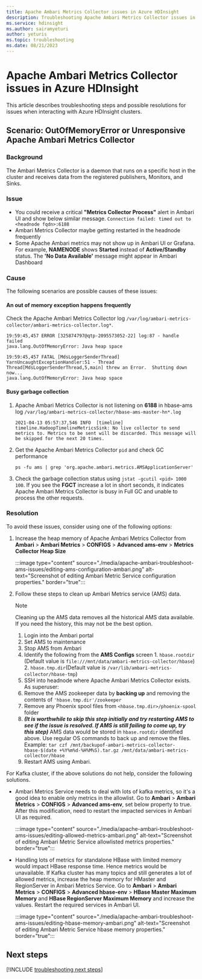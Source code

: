 ```yaml
---
title: Apache Ambari Metrics Collector issues in Azure HDInsight
description: Troubleshooting Apache Ambari Metrics Collector issues in Azure HDInsight
ms.service: hdinsight
ms.author: sairamyeturi
author: yeturis
ms.topic: troubleshooting
ms.date: 08/21/2023
---
```


# Apache Ambari Metrics Collector issues in Azure HDInsight

This article describes troubleshooting steps and possible resolutions for issues when interacting with Azure HDInsight clusters.

## Scenario: OutOfMemoryError or Unresponsive Apache Ambari Metrics Collector

### Background

The Ambari Metrics Collector is a daemon that runs on a specific host in the cluster and receives data from the registered publishers, Monitors, and Sinks.


### Issue

* You could receive a critical **"Metrics Collector Process"** alert in Ambari UI and show below similar message.
    `Connection failed: timed out to <headnode fqdn>:6188`
* Ambari Metrics Collector maybe getting restarted in the headnode frequently
* Some Apache Ambari metrics may not show up in Ambari UI or Grafana. For example, **NAMENODE** shows **Started** instead of **Active/Standby** status. The **'No Data Available'** message might appear in Ambari Dashboard


### Cause

The following scenarios are possible causes of these issues:

#### An out of memory exception happens frequently

Check the Apache Ambari Metrics Collector log `/var/log/ambari-metrics-collector/ambari-metrics-collector.log*`.

```
19:59:45,457 ERROR [325874797@qtp-2095573052-22] log:87 - handle failed
java.lang.OutOfMemoryError: Java heap space

19:59:45,457 FATAL [MdsLoggerSenderThread] YarnUncaughtExceptionHandler:51 - Thread Thread[MdsLoggerSenderThread,5,main] threw an Error.  Shutting down now...
java.lang.OutOfMemoryError: Java heap space
```

#### Busy garbage collection

1. Apache Ambari Metrics Collector is not listening on **6188** in hbase-ams log `/var/log/ambari-metrics-collector/hbase-ams-master-hn*.log`

   ```
   2021-04-13 05:57:37,546 INFO  [timeline] timeline.HadoopTimelineMetricsSink: No live collector to send metrics to. Metrics to be sent will be discarded. This message will be skipped for the next 20 times.
   ```

2. Get the Apache Ambari Metrics Collector `pid` and check GC performance

   ```
   ps -fu ams | grep 'org.apache.ambari.metrics.AMSApplicationServer'
   ```

3. Check the garbage collection status using `jstat -gcutil <pid> 1000 100`. If you see the **FGCT** increase a lot in short seconds, it indicates Apache Ambari Metrics Collector is busy in Full GC and unable to process the other requests.

### Resolution

To avoid these issues, consider using one of the following options:

1. Increase the heap memory of Apache Ambari Metrics Collector from **Ambari** > **Ambari Metrics** > **CONFIGS** > **Advanced ams-env** > **Metrics Collector Heap Size**

   :::image type="content" source="./media/apache-ambari-troubleshoot-ams-issues/editing-ams-configuration-ambari.png" alt-text="Screenshot of editing Ambari Metric Service configuration properties." border="true":::

2. Follow these steps to clean up Ambari Metrics service (AMS) data.

   > [!NOTE]
   > Cleaning up the AMS data removes all the historical AMS data available. If you need the history, this may not be the best option.

   1.  Login into the Ambari portal
	1.  Set AMS to maintenance
	2.  Stop AMS from Ambari
	3.  Identify the following from the **AMS Configs** screen
            	1.  `hbase.rootdir` (Default value is `file:///mnt/data/ambari-metrics-collector/hbase`)
            	2.  `hbase.tmp.dir`(Default value is `/var/lib/ambari-metrics-collector/hbase-tmp`)
   2. SSH into headnode where Apache Ambari Metrics Collector exists. As superuser:
	1. Remove the AMS zookeeper data by **backing up** and removing the contents of  `'hbase.tmp.dir'/zookeeper`
	2. Remove any Phoenix spool files from `<hbase.tmp.dir>/phoenix-spool` folder
	3. ***(It is worthwhile to skip this step initially and try restarting AMS to see if the issue is resolved. If AMS is still failing to come up, try this step)***
	    	AMS data would be stored in `hbase.rootdir` identified above. Use regular OS commands to back up and remove the files. Example:
        	`tar czf /mnt/backupof-ambari-metrics-collector-hbase-$(date +%Y%m%d-%H%M%S).tar.gz /mnt/data/ambari-metrics-collector/hbase`
   3.  Restart AMS using Ambari.

For Kafka cluster, if the above solutions do not help, consider the following solutions.

- Ambari Metrics Service needs to deal with lots of kafka metrics, so it's a good idea to enable only metrics in the allowlist. Go to **Ambari** > **Ambari Metrics** > **CONFIGS** > **Advanced ams-env**, set below property to true. After this modification, need to restart the impacted services in Ambari UI as required.

  :::image type="content" source="./media/apache-ambari-troubleshoot-ams-issues/editing-allowed-metrics-ambari.png" alt-text="Screenshot of editing Ambari Metric Service allowlisted metrics properties." border="true":::

- Handling lots of metrics for standalone HBase with limited memory would impact HBase response time. Hence metrics would be unavailable. If Kafka cluster has many topics and still generates a lot of allowed metrics,  increase the heap memory for HMaster and RegionServer in Ambari Metrics Service. Go to **Ambari** > **Ambari Metrics** > **CONFIGS** > **Advanced hbase-env** > **HBase Master Maximum Memory** and **HBase RegionServer Maximum Memory** and increase the values. Restart the required services in Ambari UI.

  :::image type="content" source="./media/apache-ambari-troubleshoot-ams-issues/editing-hbase-memory-ambari.png" alt-text="Screenshot of editing Ambari Metric Service hbase memory properties." border="true":::

## Next steps

[!INCLUDE [troubleshooting next steps](../includes/hdinsight-troubleshooting-next-steps.md)]

